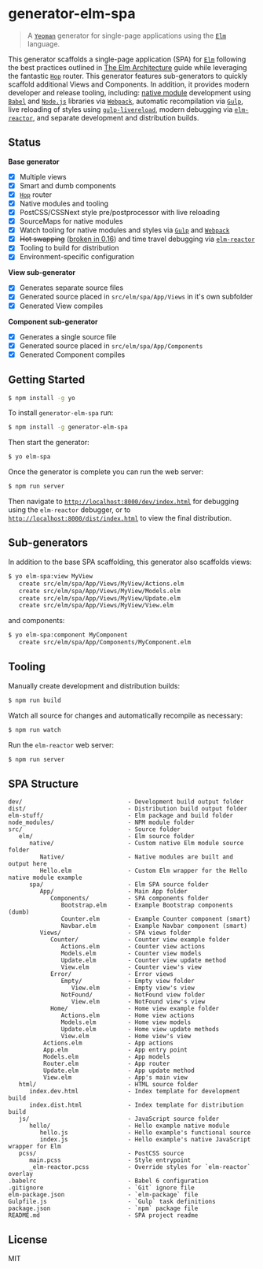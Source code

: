 # generator-elm-spa

>  A [`Yeoman`](http://yeoman.io) generator for single-page applications using the [`Elm`](http://elm-lang.org/) language.

 This generator scaffolds a single-page application (SPA) for [`Elm`](http://elm-lang.org/) following the best practices outlined in [The Elm Architecture](https://github.com/evancz/elm-architecture-tutorial/) guide while leveraging the fantastic [`Hop`](http://package.elm-lang.org/packages/sporto/hop/latest) router.  This generator features sub-generators to quickly scaffold additional Views and Components.  In addition, it provides modern developer and release tooling, including: [native module](https://github.com/NoRedInk/take-home/wiki/Writing-Native) development using [`Babel`](https://babeljs.io/) and [`Node.js`](https://nodejs.org) libraries via [`Webpack`](https://webpack.github.io/), automatic recompilation via [`Gulp`](http://gulpjs.com/), live reloading of styles using [`gulp-livereload`](https://www.npmjs.com/package/gulp-livereload), modern debugging via [`elm-reactor`](https://github.com/elm-lang/elm-reactor), and separate development and distribution builds.

## Status

**Base generator**

- [x] Multiple views
- [x] Smart and dumb components
- [x] [`Hop`](http://package.elm-lang.org/packages/sporto/hop/latest) router
- [x] Native modules and tooling
- [x] PostCSS/CSSNext style pre/postprocessor with live reloading
- [x] SourceMaps for native modules
- [x] Watch tooling for native modules and styles via [`Gulp`](http://gulpjs.com/) and [`Webpack`](https://webpack.github.io/)
- [x] ~~Hot swapping~~ ([broken in 0.16]()) and time travel debugging via [`elm-reactor`](https://github.com/elm-lang/elm-reactor)
- [x] Tooling to build for distribution
- [x] Environment-specific configuration

**View sub-generator**

- [x] Generates separate source files
- [x] Generated source placed in `src/elm/spa/App/Views` in it's own subfolder
- [x] Generated View compiles

**Component sub-generator**

- [x] Generates a single source file
- [x] Generated source placed in `src/elm/spa/App/Components`
- [x] Generated Component compiles

## Getting Started

```sh
$ npm install -g yo
```

To install `generator-elm-spa` run:

```sh
$ npm install -g generator-elm-spa
```

Then start the generator:

```sh
$ yo elm-spa
```

Once the generator is complete you can run the web server:

```sh
$ npm run server
```

Then navigate to [`http://localhost:8000/dev/index.html`](http://localhost:8000/dev/index.html) for debugging using the `elm-reactor` debugger, or to [`http://localhost:8000/dist/index.html`](http://localhost:8000/dist/index.html) to view the final distribution.

## Sub-generators

In addition to the base SPA scaffolding, this generator also scaffolds views:

```sh
$ yo elm-spa:view MyView
   create src/elm/spa/App/Views/MyView/Actions.elm
   create src/elm/spa/App/Views/MyView/Models.elm
   create src/elm/spa/App/Views/MyView/Update.elm
   create src/elm/spa/App/Views/MyView/View.elm
```

and components:

```sh
$ yo elm-spa:component MyComponent
   create src/elm/spa/App/Components/MyComponent.elm
```

## Tooling

Manually create development and distribution builds:

```sh
$ npm run build
```

Watch all source for changes and automatically recompile as necessary:

```sh
$ npm run watch
```

Run the `elm-reactor` web server:

```sh
$ npm run server
```

## SPA Structure

```
dev/                              - Development build output folder
dist/                             - Distribution build output folder
elm-stuff/                        - Elm package and build folder
node_modules/                     - NPM module folder
src/                              - Source folder
   elm/                           - Elm source folder
      native/                     - Custom native Elm module source folder
         Native/                  - Native modules are built and output here
         Hello.elm                - Custom Elm wrapper for the Hello native module example
      spa/                        - Elm SPA source folder
         App/                     - Main App folder
            Components/           - SPA components folder
               Bootstrap.elm      - Example Bootstrap components (dumb)
               Counter.elm        - Example Counter component (smart)
               Navbar.elm         - Example Navbar component (smart)
         Views/                   - SPA views folder
            Counter/              - Counter view example folder
               Actions.elm        - Counter view actions
               Models.elm         - Counter view models
               Update.elm         - Counter view update method
               View.elm           - Counter view's view
            Error/                - Error views
               Empty/             - Empty view folder
                  View.elm        - Empty view's view
               NotFound/          - NotFound view folder
                  View.elm        - NotFound view's view
            Home/                 - Home view example folder
               Actions.elm        - Home view actions
               Models.elm         - Home view models
               Update.elm         - Home view update methods
               View.elm           - Home view's view
          Actions.elm             - App actions
          App.elm                 - App entry point
          Models.elm              - App models
          Router.elm              - App router
          Update.elm              - App update method
          View.elm                - App's main view
   html/                          - HTML source folder
      index.dev.html              - Index template for development build
      index.dist.html             - Index template for distribution build
   js/                            - JavaScript source folder
      hello/                      - Hello example native module
         hello.js                 - Hello example's functional source
         index.js                 - Hello example's native JavaScript wrapper for Elm
   pcss/                          - PostCSS source
      main.pcss                   - Style entrypoint
      _elm-reactor.pcss           - Override styles for `elm-reactor` overlay
.babelrc                          - Babel 6 configuration
.gitignore                        - `Git` ignore file
elm-package.json                  - `elm-package` file
Gulpfile.js                       - `Gulp` task definitions
package.json                      - `npm` package file
README.md                         - SPA project readme
```

## License

MIT
